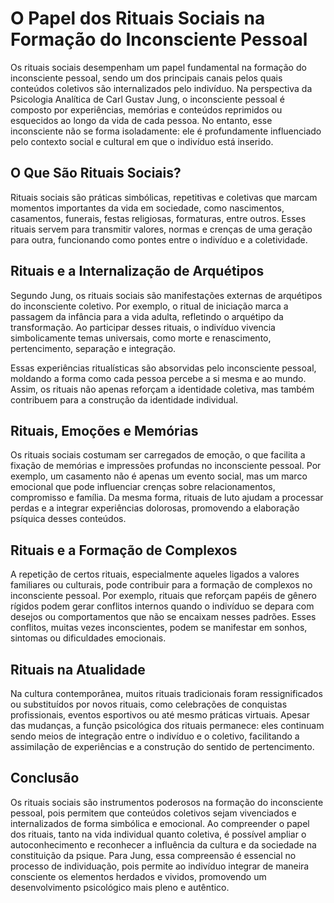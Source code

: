 # O Papel dos Rituais Sociais na Formação do Inconsciente Pessoal

Os rituais sociais desempenham um papel fundamental na formação do inconsciente pessoal, sendo um dos principais canais pelos quais conteúdos coletivos são internalizados pelo indivíduo. Na perspectiva da Psicologia Analítica de Carl Gustav Jung, o inconsciente pessoal é composto por experiências, memórias e conteúdos reprimidos ou esquecidos ao longo da vida de cada pessoa. No entanto, esse inconsciente não se forma isoladamente: ele é profundamente influenciado pelo contexto social e cultural em que o indivíduo está inserido.

## O Que São Rituais Sociais?

Rituais sociais são práticas simbólicas, repetitivas e coletivas que marcam momentos importantes da vida em sociedade, como nascimentos, casamentos, funerais, festas religiosas, formaturas, entre outros. Esses rituais servem para transmitir valores, normas e crenças de uma geração para outra, funcionando como pontes entre o indivíduo e a coletividade.

## Rituais e a Internalização de Arquétipos

Segundo Jung, os rituais sociais são manifestações externas de arquétipos do inconsciente coletivo. Por exemplo, o ritual de iniciação marca a passagem da infância para a vida adulta, refletindo o arquétipo da transformação. Ao participar desses rituais, o indivíduo vivencia simbolicamente temas universais, como morte e renascimento, pertencimento, separação e integração.

Essas experiências ritualísticas são absorvidas pelo inconsciente pessoal, moldando a forma como cada pessoa percebe a si mesma e ao mundo. Assim, os rituais não apenas reforçam a identidade coletiva, mas também contribuem para a construção da identidade individual.

## Rituais, Emoções e Memórias

Os rituais sociais costumam ser carregados de emoção, o que facilita a fixação de memórias e impressões profundas no inconsciente pessoal. Por exemplo, um casamento não é apenas um evento social, mas um marco emocional que pode influenciar crenças sobre relacionamentos, compromisso e família. Da mesma forma, rituais de luto ajudam a processar perdas e a integrar experiências dolorosas, promovendo a elaboração psíquica desses conteúdos.

## Rituais e a Formação de Complexos

A repetição de certos rituais, especialmente aqueles ligados a valores familiares ou culturais, pode contribuir para a formação de complexos no inconsciente pessoal. Por exemplo, rituais que reforçam papéis de gênero rígidos podem gerar conflitos internos quando o indivíduo se depara com desejos ou comportamentos que não se encaixam nesses padrões. Esses conflitos, muitas vezes inconscientes, podem se manifestar em sonhos, sintomas ou dificuldades emocionais.

## Rituais na Atualidade

Na cultura contemporânea, muitos rituais tradicionais foram ressignificados ou substituídos por novos rituais, como celebrações de conquistas profissionais, eventos esportivos ou até mesmo práticas virtuais. Apesar das mudanças, a função psicológica dos rituais permanece: eles continuam sendo meios de integração entre o indivíduo e o coletivo, facilitando a assimilação de experiências e a construção do sentido de pertencimento.

## Conclusão

Os rituais sociais são instrumentos poderosos na formação do inconsciente pessoal, pois permitem que conteúdos coletivos sejam vivenciados e internalizados de forma simbólica e emocional. Ao compreender o papel dos rituais, tanto na vida individual quanto coletiva, é possível ampliar o autoconhecimento e reconhecer a influência da cultura e da sociedade na constituição da psique. Para Jung, essa compreensão é essencial no processo de individuação, pois permite ao indivíduo integrar de maneira consciente os elementos herdados e vividos, promovendo um desenvolvimento psicológico mais pleno e autêntico.